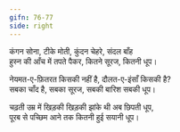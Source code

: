 ```yaml
---
gifn: 76-77
side: right
---
```


कंगन सोना, टीके मोती, कुंदन चेहरे, संदल बाँह  
हुस्न की आँच में तपते पैकर, कितने सूरज, कितनी धूप।  

नेयमत-ए-फ़ितरत किसकी नहीं है, दौलत-ए-इंसाँ किसकी है?  
सबका चाँद है, सबका सूरज, सबकी बारिश सबकी धूप।  

चढ़ती उम्र में खिड़की खिड़की झांके थी अब छिपती धूप,  
पूरब से पच्छिम आने तक कितनी हुई सयानी धूप।  
